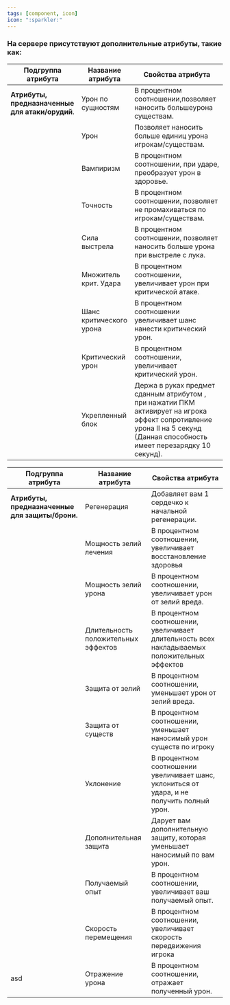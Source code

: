 ```yaml
---
tags: [component, icon] 
icon: ":sparkler:"
---
```


### На сервере присутствуют дополнительные атрибуты, такие как: </br>

|  Подгруппа атрибута | Название атрибута  | Свойства атрибута  | 
| ------------ | ------------ | ------------ |
| **Атрибуты, предназначенные для атаки/орудий**.  | Урон по сущностям |  В процентном соотношении,позволяет наносить большеурона существам. | 
|   | Урон  | Позволяет наносить больше единиц урона игрокам/существам.  | 
|   | Вампиризм  | В процентном соотношении, при ударе, преобразует урон в здоровье.  | 
|   | Точность  |  В процентном соотношении, позволяет не промахиваться  по игрокам/существам. | 
|   | Сила выстрела  | В процентном соотношении, позволяет наносить больше урона при выстреле с лука.  | 
|   | Множитель крит. Удара  | В процентном соотношении, увеличивает урон при критической атаке.  | 
|   | Шанс критического урона  | В процентном соотношении увеличивает шанс нанести критический урон.  | 
|   |  Критический урон | В процентном соотношении, увеличивает критический урон.  | 
|   |  Укрепленный блок |  Держа в руках предмет сданным атрибутом , при нажатии ПКМ активирует на игрока эффект сопротивление урона II на 5 секунд (Данная способность имеет перезарядку 10 секунд). | 



|  Подгруппа атрибута | Название атрибута  | Свойства атрибута  |
| ------------ | ------------ | ------------ |
| **Атрибуты, предназначенные для защиты/брони.**  |  Регенерация | Добавляет вам 1 сердечко к начальной регенерации.  |
|   | Мощность зелий лечения  | В процентном соотношении, увеличивает восстановление здоровья  |
|   |  Мощность зелий урона | В процентном соотношении, увеличивает урон от зелий вреда.  |
|   | Длительность положительных эффектов  | В процентном соотношении, увеличивает длительность всех накладываемых положительных эффектов  |
|   | Защита от зелий  | В процентном соотношении, уменьшает урон от зелий вреда.  |
|   | Защита от существ  | В процентном соотношении, уменьшает наносимый урон существ по игроку  |
|   | Уклонение  | В процентном соотношении увеличивает шанс, уклониться от удара, и не получить полный урон.  |
|   | Дополнительная защита  | Дарует вам дополнительную защиту, которая уменьшает наносимый по вам урон.   |
|   | Получаемый опыт  | В процентном соотношении, увеличивает ваш получаемый опыт.  |
|   | Скорость перемещения  | В процентном соотношении, увеличивает скорость передвижения игрока  |
|   asd | Отражение урона  | В процентном соотношении, отражает полученный урон.  |
